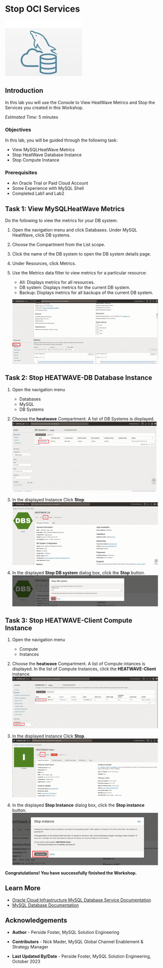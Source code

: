 # Stop OCI Services

![mysql heatwave](./images/mysql-heatwave-logo.jpg "mysql heatwave")

## Introduction

In this lab you will use the Console to View HeatWave Metrics and  Stop the Services you created in this Workshop.

_Estimated Time:_ 5 minutes


### Objectives

In this lab, you will be guided through the following task:

- View MySQLHeatWave Metrics
- Stop HeatWave Database Instance
- Stop Compute Instance

### Prerequisites

- An Oracle Trial or Paid Cloud Account
- Some Experience with MySQL Shell
- Completed Lab1 and Lab2

## Task 1: View MySQLHeatWave Metrics

Do the following to view the metrics for your DB system:

1. Open the navigation menu and click Databases. Under MySQL HeatWave, click DB systems.
2. Choose the Compartment from the List scope.
3. Click the name of the DB system to open the DB system details page.
4. Under Resources, click Metrics.
5. Use the Metrics data filter to view metrics for a particular resource:
    - All: Displays metrics for all resources.
    - DB system: Displays metrics for the current DB system.
    - Backup: Displays metrics for all backups of the current DB system.

    ![navigation mysql with metrics](./images/navigation-mysql-with-metrics.png "navigation mysql with metrics")

## Task 2: Stop HEATWAVE-DB Database Instance

1. Open the navigation menu  
    - Databases
    - MySQL
    - DB Systems
2. Choose the **heatwave** Compartment. A list of DB Systems is displayed.
    ![navigation mysql with instance](./images/navigation-mysql-with-instance.png "navigation mysql with instance")

3. In the displayed Instance Click **Stop**.
    ![mysql select stop](./images/mysql-instance-active.png " mysql select stop")

4. In the displayed **Stop DB system** dialog box, click the  **Stop** button.
    ![mysql system stop](./images/mysql-system-stop.png " mysql system stop")


## Task 3: Stop HEATWAVE-Client Compute Instance

1. Open the navigation menu  
    - Compute
    - Instances

2. Choose the **heatwave** Compartment. A list of Compute intances is displayed. In the list of Compute Instances, click the **HEATWAVE-Client** instance.
    ![navigation compute instance](./images/navigation-compute-instance.png "navigation compute instance")

3. In the displayed Instance Click **Stop**.
    ![mysql select stop](./images/compute-instance-stop.png " mysql select stop")

4. In the displayed **Stop Instance** dialog box, click the  **Stop instance** button.
    ![mysql select stop](./images/compute-instance-stop-dialog.png " mysql select stop")

**Congratulations!  You have successfully finished the Workshop.**

## Learn More

- [Oracle Cloud Infrastructure MySQL Database Service Documentation](https://docs.cloud.oracle.com/en-us/iaas/MySQL-database)
- [MySQL Database Documentation](https://www.MySQL.com)

## Acknowledgements

- **Author** - Perside Foster, MySQL Solution Engineering

- **Contributors** - Nick Mader, MySQL Global Channel Enablement & Strategy Manager
- **Last Updated By/Date** - Perside Foster, MySQL Solution Engineering, October 2023 